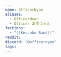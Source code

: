```yaml
---
name: OfficerNyan
aliases:
  - OfficerNyan
  - Officer あずにゃん
factions:
  - "[[Kessoku Band]]"
reddit: 
discord: "@officernyan"
tags:
---
```

